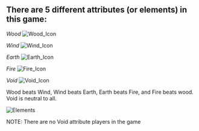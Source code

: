 ## There are 5 different attributes (or elements) in this game:

_Wood_ ![Wood_Icon](https://user-images.githubusercontent.com/110833255/183467367-437757e4-56a8-4052-b061-9202dfaaa924.png)


_Wind_ ![Wind_Icon](https://user-images.githubusercontent.com/110833255/183467441-46240ee1-6234-4da9-83ad-3fc0bc364a22.png)


_Earth_ ![Earth_Icon](https://user-images.githubusercontent.com/110833255/183467458-8021051e-577b-4331-84db-024266cefa4c.png)


_Fire_ ![Fire_Icon](https://user-images.githubusercontent.com/110833255/183467486-13580895-a336-4f24-a87d-cf721dee7a70.png)


_Void_ ![Void_Icon](https://user-images.githubusercontent.com/110833255/183467498-883c894f-e4a9-417f-8d5c-71989e472a72.png)


Wood beats Wind, Wind beats Earth, Earth beats Fire, and Fire beats wood. Void is neutral to all.


![Elements](https://user-images.githubusercontent.com/110833255/183467617-767ef64a-9238-42b7-b3b3-766136aaa84f.png)



NOTE: There are no Void attribute players in the game
